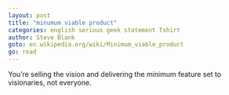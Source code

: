 ```yaml
---
layout: post
title: "minumum viable product"
categories: english serious geek statement Tshirt
author: Steve Blank
goto: en.wikipedia.org/wiki/Minimum_viable_product
go: read
---
```

You’re selling the vision and delivering the minimum feature set to visionaries, not everyone.
